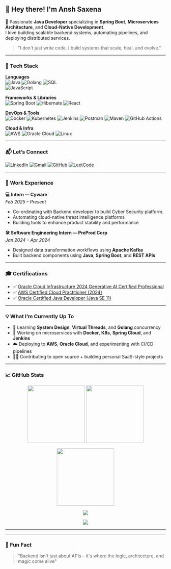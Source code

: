 ## 👋 Hey there! I'm Ansh Saxena

🚀 Passionate **Java Developer** specializing in **Spring Boot**, **Microservices Architecture**, and **Cloud-Native Development**.  
I love building scalable backend systems, automating pipelines, and deploying distributed services.

> "I don't just write code. I build systems that scale, heal, and evolve."

---

### 🧰 Tech Stack

**Languages**  
![Java](https://img.shields.io/badge/-Java-007396?style=flat-square&logo=java&logoColor=white) 
![Golang](https://img.shields.io/badge/-Go-00ADD8?style=flat-square&logo=go&logoColor=white)
![SQL](https://img.shields.io/badge/-SQL-003B57?style=flat-square&logo=postgresql&logoColor=white)  
![JavaScript](https://img.shields.io/badge/-JavaScript-F7DF1E?style=flat-square&logo=javascript&logoColor=black)

**Frameworks & Libraries**  
![Spring Boot](https://img.shields.io/badge/-Spring%20Boot-6DB33F?style=flat-square&logo=spring-boot&logoColor=white)
![Hibernate](https://img.shields.io/badge/-Hibernate-59666C?style=flat-square&logo=hibernate&logoColor=white)
![React](https://img.shields.io/badge/-React-61DAFB?style=flat-square&logo=react&logoColor=black)

**DevOps & Tools**  
![Docker](https://img.shields.io/badge/-Docker-2496ED?style=flat-square&logo=docker&logoColor=white)
![Kubernetes](https://img.shields.io/badge/-Kubernetes-326CE5?style=flat-square&logo=kubernetes&logoColor=white)
![Jenkins](https://img.shields.io/badge/-Jenkins-D24939?style=flat-square&logo=jenkins&logoColor=white)
![Postman](https://img.shields.io/badge/-Postman-FF6C37?style=flat-square&logo=postman&logoColor=white)
![Maven](https://img.shields.io/badge/-Maven-C71A36?style=flat-square&logo=apache-maven&logoColor=white)
![GitHub Actions](https://img.shields.io/badge/-GitHub%20Actions-2088FF?style=flat-square&logo=github-actions&logoColor=white)

**Cloud & Infra**  
![AWS](https://img.shields.io/badge/-AWS-232F3E?style=flat-square&logo=amazon-aws&logoColor=white)
![Oracle Cloud](https://img.shields.io/badge/-Oracle%20Cloud-F80000?style=flat-square&logo=oracle&logoColor=white)
![Linux](https://img.shields.io/badge/-Linux-FCC624?style=flat-square&logo=linux&logoColor=black)

---

### 📬 Let’s Connect

[![LinkedIn](https://img.shields.io/badge/-LinkedIn-0077B5?style=flat-square&logo=linkedin&logoColor=white)](https://www.linkedin.com/in/anshsaxena05/)
[![Gmail](https://img.shields.io/badge/-anshsaxena05@gmail.com-D14836?style=flat-square&logo=gmail&logoColor=white)](mailto:anshsaxena05@gmail.com)
[![GitHub](https://img.shields.io/badge/-GitHub-181717?style=flat-square&logo=github&logoColor=white)](https://github.com/AnshSaxena05)
[![LeetCode](https://img.shields.io/badge/-LeetCode-FFA116?style=flat-square&logo=leetcode&logoColor=white)](https://leetcode.com/AnshSaxena05/)

---

### 💼 Work Experience

**💻 Intern — Cyware**  
*Feb 2025 – Present*  
- Co-ordinating with Backend developer to build Cyber Security platform.
- Automating cloud-native threat intelligence platforms  
- Building tools to enhance product stability and performance  

**🛠️ Software Engineering Intern — PreProd Corp**  
*Jan 2024 – Apr 2024*  
- Designed data transformation workflows using **Apache Kafka**  
- Built backend components using **Java**, **Spring Boot**, and **REST APIs**

---

### 🎓 Certifications

- ✅ [Oracle Cloud Infrastructure 2024 Generative AI Certified Professional](https://drive.google.com/file/d/18GwnZnsDsbkQ0nG2nih5YTQT5bVQfgVz/view)  
- ✅ [AWS Certified Cloud Practitioner (2024)](https://drive.google.com/file/d/1ZSLzRdwwAhsOil-gFNgBkpwMt9y66GSO/view)  
- ✅ [Oracle Certified Java Developer (Java SE 11)](https://drive.google.com/file/d/1qKvUCauBMuDSepwwU7c_IhzL2zRF8aBw/view)  

---

### 💡 What I’m Currently Up To

- 🌱 Learning **System Design**, **Virtual Threads**, and **Golang** concurrency  
- 🔧 Working on microservices with **Docker**, **K8s**, **Spring Cloud**, and **Jenkins**  
- ☁️ Deploying to **AWS**, **Oracle Cloud**, and experimenting with CI/CD pipelines  
- 👨‍💻 Contributing to open source + building personal SaaS-style projects

---

### 📈 GitHub Stats

<p align="center">
  <img src="https://github-readme-stats.vercel.app/api?username=AnshSaxena05&show_icons=true&theme=radical&count_private=true" height="180" />
  <img src="https://github-readme-stats.vercel.app/api/top-langs/?username=AnshSaxena05&layout=compact&theme=radical" height="180" />
</p>

<p align="center">
  <img src="https://github-readme-streak-stats.herokuapp.com/?user=AnshSaxena05&theme=radical" height="180" />
</p>

<p align="center">
  <img src="https://github-profile-summary-cards.vercel.app/api/cards/profile-details?username=AnshSaxena05&theme=radical" />
</p>

<p align="center">
  <img src="https://github-profile-trophy.vercel.app/?username=AnshSaxena05&theme=radical&no-bg=true&margin-w=15&row=2&column=3" />
</p>

---




---

### 🧠 Fun Fact

> "Backend isn't just about APIs – it's where the logic, architecture, and magic come alive"

